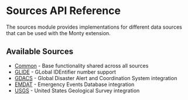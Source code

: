 # Sources API Reference

The sources module provides implementations for different data sources that can be used with the Monty extension.

## Available Sources

- [Common](sources/common.md) - Base functionality shared across all sources
- [GLIDE](sources/glide.md) - GLobal IDEntifier number support
- [GDACS](sources/gdacs.md) - Global Disaster Alert and Coordination System integration
- [EMDAT](sources/emdat.md) - Emergency Events Database integration
- [USGS](sources/usgs.md) - United States Geological Survey integration

